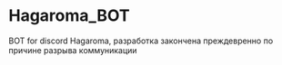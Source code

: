 # Hagaroma_BOT

BOT for discord Hagaroma, разработка закончена преждевренно по причине разрыва коммуникации
